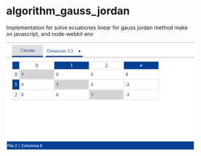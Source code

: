 # algorithm_gauss_jordan
Implementation for solve ecuationes linear for gauss jordan method make on javascript, and node-webkit env

![alt text](./icon/gui.png "Logo Title Text 1")




